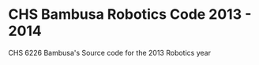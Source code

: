 CHS Bambusa Robotics Code 2013 - 2014
=================

CHS 6226 Bambusa's Source code for the 2013 Robotics year
